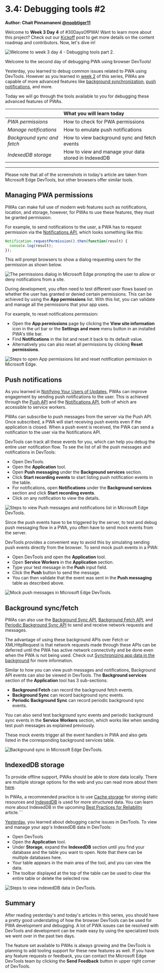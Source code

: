 # 3.4: Debugging tools #2

**Author: Chait Pinnamaneni [@noobtiger11](https://twitter.com/noobtiger11)**

Welcome to **Week 3 Day 4** of #30DaysOfPWA! Want to learn more about this project? Check out our [Kickoff](../kickoff.md) post to get more details on the content roadmap and contributors. Now, let's dive in!

![Welcome to week 3 day 4 - Debugging tools part 2.](_media/day-04.jpg)

Welcome to the second day of debugging PWA using browser DevTools!

Yesterday, you learned to debug common issues related to PWA using DevTools. However as you learned in [week 2](../advanced-capabilities/) of this series, PWAs are capable of more advanced features like [background synchronization](../advanced-capabilities/06.md), [push notifications](../advanced-capabilities/07.md), and more.

Today we will go through the tools available to you for debugging these advanced features of PWAs.

|  | What you will learn today |
|:--- |:---|
| _PWA permissions_ | How to check for PWA permissions |
| _Manage notifications_ | How to emulate push notifications |
| _Background sync and fetch_ | How to view background sync and fetch events |
| _IndexedDB storage_ | How to view and manage your data stored in IndexedDB |

---

Please note that all of the screenshots in today's article are taken from Microsoft Edge DevTools, but other browsers offer similar tools.

## Managing PWA permissions

PWAs can make full use of modern web features such as notifications, location, and storage, however, for PWAs to use these features, they must be granted permission.

For example, to send notifications to the user, a PWA has to request permission via the [Notifications API](https://aka.ms/learn-PWA/30Days-3.4/developer.mozilla.org/docs/Web/API/Notifications_API), which looks something like this:

```javascript
Notification.requestPermission().then(function(result) {
  console.log(result);
});
```

This will prompt browsers to show a dialog requesting users for the permission as shown below.

![The permissions dialog in Microsoft Edge prompting the user to allow or deny notifications from a site.](_media/day-04-permission-dialog.png)

During development, you often need to test different user flows based on whether the user has granted or denied certain permissions.  This can be achieved by using the **App permissions** list. With this list, you can validate and manage all the permissions that your app uses.

For example, to reset notifications permission:

* Open the **App permissions** page by clicking the **View site information** icon in the url bar or the **Settings and more** menu button in an installed PWA's title bar.
* Find **Notifications** in the list and reset it back to its default value.
* Alternatively you can also reset all permissions by clicking **Reset permissions**.

![Steps to open App permissions list and reset notification permission in Microsoft Edge.](_media/day-04-all-permission.png)

## Push notifications

As you learned in [Notifying Your Users of Updates](../advanced-capabilities/07.md), PWAs can improve engagement by sending push notifications to the user. This is achieved through the [Push API](https://aka.ms/learn-PWA/30Days-3.4/developer.mozilla.org/docs/Web/API/Push_API) and the [Notifications API](https://aka.ms/learn-PWA/30Days-3.4/developer.mozilla.org/docs/Web/API/Notifications_API), both of which are accessible to service workers.

PWAs can subscribe to push messages from the server via the Push API. Once subscribed, a PWA will start receiving push events even if the application is closed. When a push event is received, the PWA can send a notification to the user via the Notifications API.

DevTools can track all these events for you, which can help you debug the entire user notification flow. To see the list of all the push messages and notifications in DevTools:

* Open DevTools.
* Open the **Application** tool.
* Open **Push messaging** under the **Background services** section.
* Click **Start recording events** to start listing push notification events in the table.
* For notifications, open **Notifications** under the **Background services** section and click **Start recording events**.
* Click on any notification to view the details.

![Steps to view Push messages and notifications list in Microsoft Edge DevTools.](_media/day-04-notifications-table.png)

Since the push events have to be triggered by the server, to test and debug push messaging flow in a PWA, you often have to send mock events from the server.

DevTools provides a convenient way to avoid this by simulating sending push events directly from the browser. To send mock push events in a PWA:

* Open DevTools and open the **Application** tool.
* Open **Service Workers** in the **Application** section.
* Type your test message in the **Push** input field.
* Click the **Push** button to send the message.
* You can then validate that the event was sent in the **Push messaging** table as described above.

![Mock push messages in Microsoft Edge DevTools.](_media/day-04-push-messages-mock.png)

## Background sync/fetch

PWAs can also use the [Background Sync API](https://aka.ms/learn-PWA/30Days-3.4/developer.mozilla.org/en-US/docs/Web/API/Background_Synchronization_API), [Background Fetch API](https://aka.ms/learn-PWA/30Days-3.4/developer.mozilla.org/docs/Web/API/Background_Fetch_API), and [Periodic Background Sync API](https://aka.ms/learn-PWA/30Days-3.4/developer.mozilla.org/docs/Web/API/Web_Periodic_Background_Synchronization_API) to send and receive network requests and messages.

The advantage of using these background APIs over Fetch or XMLHttpRequest is that network requests made through these APIs can be deferred until the PWA has active network connectivity and be done even when the PWA is not being used. Check out [Synchronizing app data in the background](../advanced-capabilities/06.md) for more information.

Similar to how you can view push messages and notifications, Background API events can also be viewed in DevTools. The **Background services** section of the **Application** tool has 3 sub-sections:

* **Background Fetch** can record the background fetch events.
* **Background Sync** can record background sync events.
* **Periodic Background Sync** can record periodic background sync events.

You can also send test background sync events and periodic background sync events in the **Service Workers** section, which works like when sending test push messages as explained previously.

These mock events trigger all the event handlers in PWA and also gets listed in the corresponding background services table.

![Background sync in Microsoft Edge DevTools.](_media/day-04-background-services.png)

## IndexedDB storage

To provide offline support, PWAs should be able to store data locally. There are multiple storage options for the web and you can read more about them [here](../core-concepts/05.md).

In PWAs, a recommended practice is to use [Cache storage](../advanced-capabilities/05.md) for storing static resources and [IndexedDB](https://aka.ms/learn-PWA/30Days-3.4/developer.mozilla.org/docs/Web/API/IndexedDB_API) is used for more structured data. You can learn more about IndexedDB in the upcoming [Best Practices for Reliability](../platforms-practices/04.md) article.```

[Yesterday](./03.md), you learned about debugging cache issues in DevTools. To view and manage your app's IndexedDB data in DevTools:

* Open DevTools
* Open the **Application** tool.
* Under **Storage**, expand the **IndexedDB** section until you find your database and the table you want to open. Note that there can be multiple databases here.
* Your table appears in the main area of the tool, and you can view the data.
* The toolbar displayed at the top of the table can be used to clear the entire table or delete the selected row.

![Steps to view indexedDB data in DevTools.](_media/day-04-indexeddb.png)

## Summary

After reading yesterday's and today's articles in this series, you should have a pretty good understating of how the browser DevTools can be used for PWA development and debugging. A lot of PWA issues can be resolved with DevTools and development can be made easy by using the specialized tools we went over in the past two days.

The feature set available to PWAs is always growing and the DevTools is planning to add tooling support for these new features as well. If you have any feature requests or feedback, you can contact the Microsoft Edge DevTools team by clicking the **Send Feedback** button in upper right corner of DevTools.
